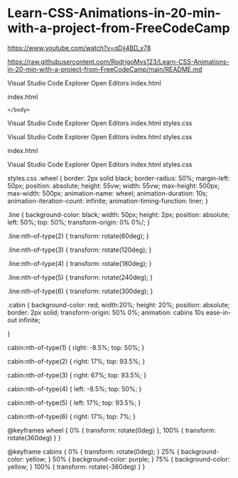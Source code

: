 # Learn-CSS-Animations-in-20-min-with-a-project-from-FreeCodeCamp

https://www.youtube.com/watch?v=qDij4BD_v78 

https://raw.githubusercontent.com/RodrigoMvs123/Learn-CSS-Animations-in-20-min-with-a-project-from-FreeCodeCamp/main/README.md

Visual Studio Code
Explorer 
Open Editors
index.html

index.html

<!DOCTYPE html>
<html lang="en">
    <head>
        <meta charset="UTF-8">
        <meta name="viewport" content="width=device-width, initial-scale=1.0">
        <title>Ferris Wheel</title>
        <link rel="stylesheet" hrel="">
    </head>
    <body>
        
    </body>
</html>

Visual Studio Code
Explorer 
Open Editors
index.html
styles.css

Visual Studio Code
Explorer 
Open Editors
index.html
styles.css

index.html
<!DOCTYPE html>
<html lang="en">
    <head>
        <meta charset="UTF-8">
        <meta name="viewport" content="width=device-width, initial-scale=1.0">
        <title>Ferris Wheel</title>
        <link rel="stylesheet" hrel="styles.css">
    </head>
    <body>
        <div class="wheel">
            <span class="line"></span>
            <span class="line"></span>
            <span class="line"></span>
            <span class="line"></span>
            <span class="line"></span>
            <span class="line"></span>
            <div class="cabin"></div>
            <div class="cabin"></div>
            <div class="cabin"></div>
            <div class="cabin"></div>
            <div class="cabin"></div>
            <div class="cabin"></div>
        </div>
    </body>
</html>


Visual Studio Code
Explorer 
Open Editors
index.html
styles.css

styles.css
.wheel {
    border: 2px solid black;
    border-radius: 50%;
    margin-left: 50px;
    position: absolute;
    height: 55vw;
    width: 55vw;
    max-height: 500px;
    max-width: 500px;
    animation-name: wheel;
    animation-duration: 10s;
    animation-iteration-count: infinite;
    animation-timing-function: liner;
}

.line {
    background-color: black;
    width: 50px;
    height: 2px;
    position: absolute;
    left: 50%;
    top: 50%;
    transform-origin: 0% 0%/;
}

.line:nth-of-type(2) {
    transform: rotate(60deg);
}

.line:nth-of-type(3) {
    transform: rotate(120deg);
}

.line:nth-of-type(4) {
    transform: rotate(180deg);
}

.line:nth-of-type(5) {
    transform: rotate(240deg);
}

.line:nth-of-type(6) {
    transform: rotate(300deg);
}

.cabin {
    background-color: red;
    width:20%;
    height: 20%;
    position: absolute;
    border: 2px solid;
    transform-origin: 50% 0%;
    animation: cabins 10s ease-in-out infinite;
    
}

cabin:nth-of-type(1) {
    right: -8.5%;
    top: 50%;
}


cabin:nth-of-type(2) {
    right: 17%;
    top: 93.5%;
}


cabin:nth-of-type(3) {
    right: 67%;
    top: 93.5%;
}


cabin:nth-of-type(4) {
    left: -8.5%;
    top: 50%;
}


cabin:nth-of-type(5) {
    left: 17%;
    top: 93.5%;
}


cabin:nth-of-type(6) {
    right: 17%;
    top: 7%;
}

@keyframes wheel {
    0% {
        transform: rotate(0deg)
    },
    100% {
        transform: rotate(360deg)
    }
}

@keyframe cabins {
    0% {
        transform: rotate(0deg);
    }
    25% {
        background-color: yellow;
    }
    50% {
        background-color: purple;
    }
    75% {
        background-color: yellow;
    }
    100% {
        transform: rotate(-360deg)
    }
}






